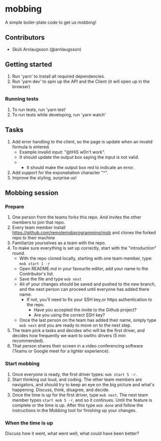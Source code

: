 # mobbing

A simple boiler-plate code to get us mobbing!

## Contributors
- Skúli Arnlaugsson (@arnlaugsson)

## Getting started

1. Run 'yarn' to install all required dependencies.
2. Run 'yarn dev' to spin up the API and the Client (it will open up in the browser)

### Running tests

1. To run tests, run 'yarn test'
2. To run tests while developing, run 'yarn watch'

## Tasks

1. Add error handling to the client, so the page is update when an invalid formula is entered.
    - Example invalid input: "@tHiS w0n't work".
    - It should update the output box saying the input is not valid.
    - - It should make the output box red to indicate an error.
2. Add support for the exponatiation character "^".
3. Improve the styling, surprise us!

## Mobbing session

### Prepare

1. One person from the teams forks this repo. And invites the other members to join that repo.
2. Every team member install https://github.com/remotemobprogramming/mob and clones the forked repo to their machine
3. Familiarize yourselves as a team with the repo.
4. To make sure everything is set up correctly, start with the "introduction" round.
    - With the repo cloned locally, starting with one team member, type: `mob start 1 -r`
    - Open README.md in your favourite editor, add your name to the Contributor's list.
    - Save the file and type `mob next`
    - All of your changes should be saved and pushed to the new branch, and the next person can proceed until everyone has added there name.
        - If not, you'll need to fix your SSH key,or https authentication to the repo.
            - Have you accepted the invite to the Github project?
            - Are you using the correct SSH key?
    - Once the last person on the team has added their name, simply type `mob next` and you are ready to move on to the next step.
5. The team pick a tasks and decides who will be the first driver, and decides how frequently we want to swithc drivers (5 min recommended).
6. That person shares their screen in a video conferencing software (Teams or Google meet for a lighter experience).

### Start mobbing

1. Once everyone is ready, the first driver types: `mob start 5 -r`.
2. Start thinking out loud, and coding. The other team members are navigators, and should try to keep an eye on the big picture and what's happening. Discuss, think, disagree, and decide.
3. Once the time is up for the first driver, type `mob next`. The next team member types `start mob 5 -r`, and so it continues. Until the feature is complete or the time is up. After this type `mob done` and follow the instructions in the Mobbing tool for finishing up your changes.

### When the time is up

Discuss how it went, what went well, what could have been better?
